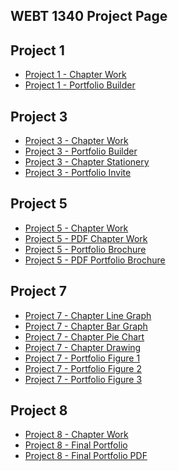 ## WEBT 1340 Project Page

<h2>Project 1</h2>
<ul>
    <li><a href="project1/icons.ai">Project 1 - Chapter Work</a></li>
    <li><a href="project1/portfolio-builder.ai">Project 1 - Portfolio Builder</a></li>
</ul>

<h2>Project 3</h2>
<ul>
    <li><a href="project3/cafe-logo.ai">Project 3 - Chapter Work</a></li>
    <li><a href="project3/zoo-portfolio.ai">Project 3 - Portfolio Builder</a></li>
    <li><a href="project3/stationery.ai">Project 3 - Chapter Stationery</a></li>
    <li><a href="project3/zoo-invitation.ai">Project 3 - Portfolio Invite</a></li>
</ul>

<h2>Project 5</h2>
<ul>
    <li><a href="project5/aos-brochure.ai">Project 5 - Chapter Work</a></li>
    <li><a href="project5/aos-brochure.pdf">Project 5 - PDF Chapter Work</a></li>
    <li><a href="project5/portfolio-brochure.ai">Project 5 - Portfolio Brochure</a></li>
    <li><a href="project5/portfolio-brochure.pdf">Project 5 - PDF Portfolio Brochure</a></li>
</ul>

<h2>Project 7</h2>
<ul>
    <li><a href="project7/price-graph.ai">Project 7 - Chapter Line Graph</a></li>
    <li><a href="project7/reasons-graph.ai">Project 7 - Chapter Bar Graph</a></li>
    <li><a href="project7/favorites-graph.ai">Project 7 - Chapter Pie Chart</a></li>
    <li><a href="project7/coffee-producers.ai">Project 7 - Chapter Drawing</a></li>
    <li><a href="project7/fig-one.ai">Project 7 - Portfolio Figure 1</a></li>
    <li><a href="project7/fig-two.ai">Project 7 - Portfolio Figure 2</a></li>
    <li><a href="project7/fig-three.ai">Project 7 - Portfolio Figure 3</a></li>
</ul>

<h2>Project 8</h2>
<ul>
    <li><a href="project8/site-design.ai">Project 8 - Chapter Work</a></li>
    <li><a href="project8/final-portfolio.ai">Project 8 - Final Portfolio</a></li>
    <li><a href="project8/final-portfolio.pdf">Project 8 - Final Portfolio PDF</a></li>
</ul>